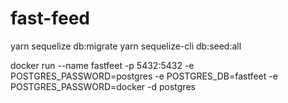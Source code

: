 # fast-feed

yarn sequelize db:migrate
yarn sequelize-cli db:seed:all

docker run --name fastfeet -p 5432:5432 -e POSTGRES_PASSWORD=postgres -e POSTGRES_DB=fastfeet -e POSTGRES_PASSWORD=docker -d postgres